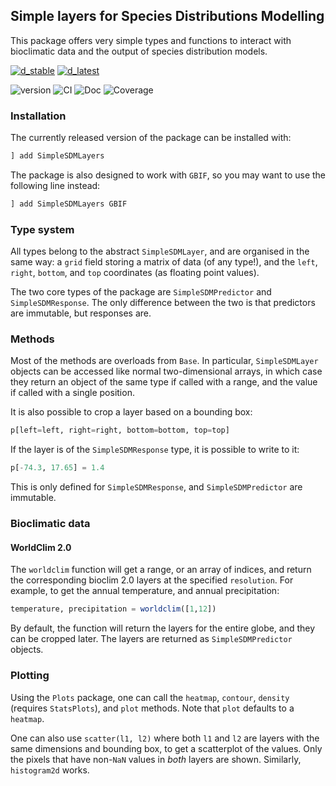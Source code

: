 ## Simple layers for Species Distributions Modelling

This package offers very simple types and functions to interact with
bioclimatic data and the output of species distribution models.

[![d_stable](https://img.shields.io/badge/Doc-stable-green?style=flat-square)](https://ecojulia.github.io/SimpleSDMLayers.jl/stable/)
[![d_latest](https://img.shields.io/badge/Doc-latest-blue?style=flat-square)](https://ecojulia.github.io/SimpleSDMLayers.jl/latest/)

![version](https://img.shields.io/github/v/tag/EcoJulia/SimpleSDMLayers.jl?sort=semver&style=flat-square)
![CI](https://img.shields.io/github/workflow/status/EcoJulia/SimpleSDMLayers.jl/CI?label=CI&style=flat-square)
![Doc](https://img.shields.io/github/workflow/status/EcoJulia/SimpleSDMLayers.jl/Documentation?label=Doc&style=flat-square)
![Coverage](https://img.shields.io/codecov/c/github/EcoJulia/SimpleSDMLayers.jl?style=flat-square)

### Installation

The currently released version of the package can be installed with:

~~~ julia
] add SimpleSDMLayers
~~~

The package is also designed to work with `GBIF`, so you may want to use the following line instead:

~~~ julia
] add SimpleSDMLayers GBIF
~~~

### Type system

All types belong to the abstract `SimpleSDMLayer`, and are organised in the
same way: a `grid` field storing a matrix of data (of any type!), and the
`left`, `right`, `bottom`, and `top` coordinates (as floating point values).

The two core types of the package are `SimpleSDMPredictor` and
`SimpleSDMResponse`. The only difference between the two is that predictors
are immutable, but responses are.

### Methods

Most of the methods are overloads from `Base`. In particular, `SimpleSDMLayer`
objects can be accessed like normal two-dimensional arrays, in which case
they return an object of the same type if called with a range, and the value
if called with a single position.

It is also possible to crop a layer based on a bounding box:

~~~ julia
p[left=left, right=right, bottom=bottom, top=top]
~~~

If the layer is of the `SimpleSDMResponse` type, it is possible to write to it:

~~~ julia
p[-74.3, 17.65] = 1.4
~~~

This is only defined for `SimpleSDMResponse`, and `SimpleSDMPredictor`
are immutable.

### Bioclimatic data

#### WorldClim 2.0

The `worldclim` function will get a range, or an array of indices, and return
the corresponding bioclim 2.0 layers at the specified `resolution`. For
example, to get the annual temperature, and annual precipitation:

~~~ julia
temperature, precipitation = worldclim([1,12])
~~~

By default, the function will return the layers for the entire globe, and they
can be cropped later. The layers are returned as `SimpleSDMPredictor` objects.


### Plotting

Using the `Plots` package, one can call the `heatmap`, `contour`, `density`
(requires `StatsPlots`), and `plot` methods. Note that `plot` defaults to a
`heatmap`.

One can also use `scatter(l1, l2)` where both `l1` and `l2` are layers with the
same dimensions and bounding box, to get a scatterplot of the values. Only the
pixels that have non-`NaN` values in *both* layers are shown. Similarly,
`histogram2d` works.
